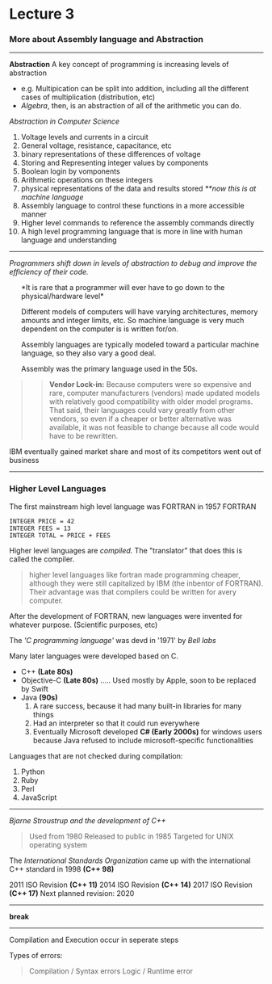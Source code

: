 <h1>Lecture 3</h1>



<h3>More about Assembly language and Abstraction</h3>

---

**Abstraction**
A key concept of programming is increasing levels of abstraction

<ul><li>e.g. Multipication can be split into addition, including all the different cases of multiplication (distribution, etc)</li><li><i>Algebra</i>, then, is an abstraction of all of the arithmetic you can do.</li></ul>

*Abstraction in Computer Science*

<ol><li>Voltage levels and currents in a circuit</li><li>General voltage, resistance, capacitance, etc</li><li>binary representations of these differences of voltage</li><li>Storing and Representing integer values by components</li><li>Boolean login by vomponents</li><li>Arithmetic operations on these integers</li><li>physical representations of the data and results stored <i>**now this is at machine language</i></li><li>Assembly language to control these functions in a more accessible manner</li><li>Higher level commands to reference the assembly commands directly</li><li>A high level programming language that is more in line with human language and understanding</li></ol>

----

*Programmers shift down in levels of abstraction to debug and improve the efficiency of their code.*

<ul>*It is rare that a programmer will ever have to go down to the physical/hardware level*

Different models of computers will have varying architectures, memory amounts and integer limits, etc. So machine language is very much dependent on the computer is is written for/on.

Assembly languages are typically modeled toward a particular machine language, so they also vary a good deal.

Assembly was the primary language used in the 50s.
</ul>


>>**Vendor Lock-in:**  Because computers were so expensive and rare, computer manufacturers (vendors) made updated models with relatively good compatibility with older model programs. That said, their languages could vary greatly from other vendors, so even if a cheaper or better alternative was available, it was not feasible to change because all code would have to be rewritten.




IBM eventually gained market share and most of its competitors went out of business




--------------


<h3><b>Higher Level Languages</b></h3>

The first mainstream high level language was FORTRAN in 1957
    FORTRAN

    INTEGER PRICE = 42
    INTEGER FEES = 13
    INTEGER TOTAL = PRICE + FEES


Higher level languages are *compiled.* The "translator" that does this is called the compiler.

>higher level languages like fortran made programming cheaper, although they were still capitalized by IBM (the inbentor of FORTRAN). Their advantage was that compilers could be written for avery computer.



After the development of FORTRAN, new languages were invented for whatever purpose. (Scientific purposes, etc)

The _'C programming language'_ was devd in '1971' by _Bell labs_

Many later languages were developed based on C.

<ul><li>C++ <b>(Late 80s)</b></li><li>Objective-C <b>(Late 80s)</b>  ..... Used mostly by Apple, soon to be replaced by Swift</li><li>Java <b>(90s)</b><ol><li>A rare success, because it had many built-in libraries for many things</li><li>Had an interpreter so that it could run everywhere</li><li>Eventually Microsoft developed <b>C#  (Early 2000s)</b> for windows users because Java refused to include microsoft-specific functionalities</li></ol></li></ul>


Languages that are not checked during compilation:
<ol>   <li>Python</li><li>Ruby</li><li>Perl</li><li>JavaScript</li></ol>

----

_Bjarne Stroustrup and the development of C++_
>Used from 1980
>Released to public in 1985
>Targeted for UNIX operating system

The *International Standards Organization* came up with the international C++ standard in 1998 **(C++ 98)**

2011 ISO Revision **(C++ 11)**
2014 ISO Revision **(C++ 14)**
2017 ISO Revision **(C++ 17)**
Next planned revision: 2020

---

**break**

---


Compilation and Execution occur in seperate steps

Types of errors:
>Compilation / Syntax errors
>Logic / Runtime error


